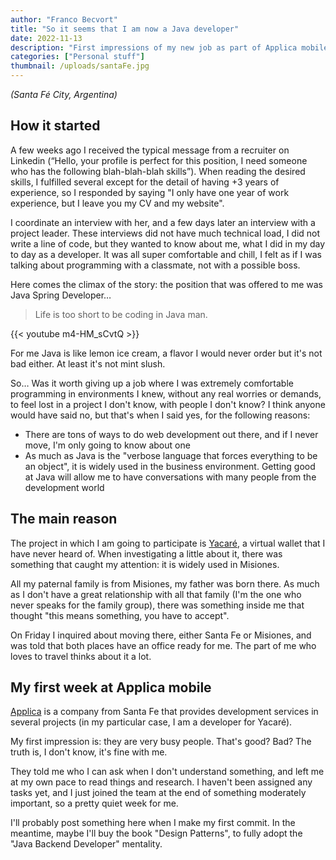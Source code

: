 ```yaml
---
author: "Franco Becvort"
title: "So it seems that I am now a Java developer"
date: 2022-11-13
description: "First impressions of my new job as part of Applica mobile"
categories: ["Personal stuff"]
thumbnail: /uploads/santaFe.jpg
---
```


_\(Santa Fé City, Argentina\)_

## How it started

A few weeks ago I received the typical message from a recruiter on Linkedin \(“Hello, your profile is perfect for this position, I need someone who has the following blah-blah-blah skills”\). When reading the desired skills, I fulfilled several except for the detail of having +3 years of experience, so I responded by saying "I only have one year of work experience, but I leave you my CV and my website".

I coordinate an interview with her, and a few days later an interview with a project leader. These interviews did not have much technical load, I did not write a line of code, but they wanted to know about me, what I did in my day to day as a developer. It was all super comfortable and chill, I felt as if I was talking about programming with a classmate, not with a possible boss.

Here comes the climax of the story: the position that was offered to me was Java Spring Developer…

> Life is too short to be coding in Java man.

{{< youtube m4-HM_sCvtQ >}}

For me Java is like lemon ice cream, a flavor I would never order but it's not bad either. At least it's not mint slush.

So… Was it worth giving up a job where I was extremely comfortable programming in environments I knew, without any real worries or demands, to feel lost in a project I don't know, with people I don't know? I think anyone would have said no, but that's when I said yes, for the following reasons:

- There are tons of ways to do web development out there, and if I never move, I'm only going to know about one
- As much as Java is the "verbose language that forces everything to be an object", it is widely used in the business environment. Getting good at Java will allow me to have conversations with many people from the development world

## The main reason

The project in which I am going to participate is [Yacaré](https://yacare.com/), a virtual wallet that I have never heard of. When investigating a little about it, there was something that caught my attention: it is widely used in Misiones.

All my paternal family is from Misiones, my father was born there. As much as I don't have a great relationship with all that family \(I'm the one who never speaks for the family group\), there was something inside me that thought "this means something, you have to accept".

On Friday I inquired about moving there, either Santa Fe or Misiones, and was told that both places have an office ready for me. The part of me who loves to travel thinks about it a lot.

## My first week at Applica mobile

[Applica](http://www.applica-mobile.com/?lang=en) is a company from Santa Fe that provides development services in several projects (in my particular case, I am a developer for Yacaré).

My first impression is: they are very busy people. That's good? Bad? The truth is, I don't know, it's fine with me.

They told me who I can ask when I don't understand something, and left me at my own pace to read things and research. I haven't been assigned any tasks yet, and I just joined the team at the end of something moderately important, so a pretty quiet week for me.

I'll probably post something here when I make my first commit. In the meantime, maybe I'll buy the book "Design Patterns", to fully adopt the "Java Backend Developer" mentality.
